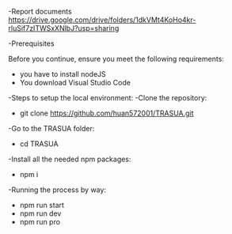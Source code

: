 -Report documents
https://drive.google.com/drive/folders/1dkVMt4KoHo4kr-rluSif7zITWSxXNlbJ?usp=sharing

-Prerequisites

Before you continue, ensure you meet the following requirements:

- you have to install nodeJS
- You download Visual Studio Code

-Steps to setup the local environment:
-Clone the repository:

- git clone https://github.com/huan572001/TRASUA.git

-Go to the TRASUA folder:

- cd TRASUA

-Install all the needed npm packages:

- npm i

-Running the process by way:

- npm run start
- npm run dev
- npm run pro
